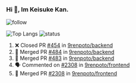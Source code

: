 ### Hi 👋, Im Keisuke Kan.

<!--
**9renpoto/9renpoto** is a ✨ _special_ ✨ repository because its `README.md` (this file) appears on your GitHub profile.

Here are some ideas to get you started:

- 🔭 I’m currently working on ...
- 🌱 I’m currently learning ...
- 👯 I’m looking to collaborate on ...
- 🤔 I’m looking for help with ...
- 💬 Ask me about ...
- 📫 How to reach me: ...
- 😄 Pronouns: ...
- ⚡ Fun fact: ...
-->

![follow](https://img.shields.io/github/followers/9renpoto?label=Follow&style=social)

![Top Langs](https://github-readme-stats.vercel.app/api/top-langs/?username=9renpoto&hide=html&layout=compact)
![status](https://github-readme-stats.vercel.app/api?username=9renpoto&show_icons=true&count_private=true&hide=issues,contribs)

<!--START_SECTION:activity-->
1. ❌ Closed PR [#454](https://github.com/9renpoto/backend/pull/454) in [9renpoto/backend](https://github.com/9renpoto/backend)
2. 🎉 Merged PR [#484](https://github.com/9renpoto/backend/pull/484) in [9renpoto/backend](https://github.com/9renpoto/backend)
3. 🎉 Merged PR [#483](https://github.com/9renpoto/backend/pull/483) in [9renpoto/backend](https://github.com/9renpoto/backend)
4. 🗣 Commented on [#2308](https://github.com/9renpoto/frontend/issues/2308) in [9renpoto/frontend](https://github.com/9renpoto/frontend)
5. 🎉 Merged PR [#2308](https://github.com/9renpoto/frontend/pull/2308) in [9renpoto/frontend](https://github.com/9renpoto/frontend)
<!--END_SECTION:activity-->

